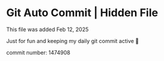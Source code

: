 # Git Auto Commit | Hidden File

This file was added Feb 12, 2025

Just for fun and keeping my daily git commit active 🤪

commit number: 1474908

